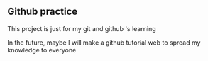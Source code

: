 ## Github practice

This project is just for my git and github 's learning  

In the future, maybe I will make a github tutorial web to spread my knowledge to everyone